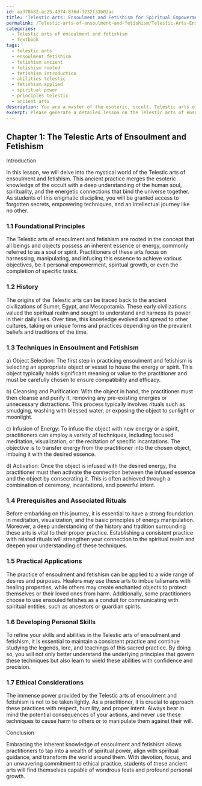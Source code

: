 ```yaml
---
id: aa378b82-ac25-4074-836d-3232f31b02ac
title: 'Telestic Arts: Ensoulment and Fetishism for Spiritual Empowerment'
permalink: /Telestic-arts-of-ensoulment-and-fetishism/Telestic-Arts-Ensoulment-and-Fetishism-for-Spiritual-Empowerment/
categories:
  - Telestic arts of ensoulment and fetishism
  - Textbook
tags:
  - telestic arts
  - ensoulment fetishism
  - fetishism ancient
  - fetishism rooted
  - fetishism introduction
  - abilities telestic
  - fetishism applied
  - spiritual power
  - principles telestic
  - ancient arts
description: You are a master of the esoteric, occult, Telestic arts of ensoulment and fetishism and education, you have written many textbooks on the subject in ways that provide students with rich and deep understanding of the subject. You are being asked to write textbook-like sections on a topic and you do it with full context, explainability, and reliability in accuracy to the true facts of the topic at hand, in a textbook style that a student would easily be able to learn from, in a rich, engaging, and contextual way. Always include relevant context (such as formulas and history), related concepts, and in a way that someone can gain deep insights from.
excerpt: Please generate a detailed lesson on the Telestic arts of ensoulment and fetishism, targeted towards students who are seeking deep knowledge and understanding in the realm of occult practices. Include the foundational principles, history, and techniques in ensoulment and fetishism, along with any prerequisites, associated rituals, and practical applications. Additionally, provide guidance on developing personal skills in these arts and the ethical considerations one must be aware of as a practitioner.
---
```

## Chapter 1: The Telestic Arts of Ensoulment and Fetishism

Introduction

In this lesson, we will delve into the mystical world of the Telestic arts of ensoulment and fetishism. This ancient practice merges the esoteric knowledge of the occult with a deep understanding of the human soul, spirituality, and the energetic connections that bind the universe together. As students of this enigmatic discipline, you will be granted access to forgotten secrets, empowering techniques, and an intellectual journey like no other.

### 1.1 Foundational Principles

The Telestic arts of ensoulment and fetishism are rooted in the concept that all beings and objects possess an inherent essence or energy, commonly referred to as a soul or spirit. Practitioners of these arts focus on harnessing, manipulating, and infusing this essence to achieve various objectives, be it personal empowerment, spiritual growth, or even the completion of specific tasks.

### 1.2 History

The origins of the Telestic arts can be traced back to the ancient civilizations of Sumer, Egypt, and Mesopotamia. These early civilizations valued the spiritual realm and sought to understand and harness its power in their daily lives. Over time, this knowledge evolved and spread to other cultures, taking on unique forms and practices depending on the prevalent beliefs and traditions of the time.

### 1.3 Techniques in Ensoulment and Fetishism

a) Object Selection: The first step in practicing ensoulment and fetishism is selecting an appropriate object or vessel to house the energy or spirit. This object typically holds significant meaning or value to the practitioner and must be carefully chosen to ensure compatibility and efficacy.

b) Cleansing and Purification: With the object in hand, the practitioner must then cleanse and purify it, removing any pre-existing energies or unnecessary distractions. This process typically involves rituals such as smudging, washing with blessed water, or exposing the object to sunlight or moonlight.

c) Infusion of Energy: To infuse the object with new energy or a spirit, practitioners can employ a variety of techniques, including focused meditation, visualization, or the recitation of specific incantations. The objective is to transfer energy from the practitioner into the chosen object, imbuing it with the desired essence.

d) Activation: Once the object is infused with the desired energy, the practitioner must then activate the connection between the infused essence and the object by consecrating it. This is often achieved through a combination of ceremony, incantations, and powerful intent.

### 1.4 Prerequisites and Associated Rituals

Before embarking on this journey, it is essential to have a strong foundation in meditation, visualization, and the basic principles of energy manipulation. Moreover, a deep understanding of the history and tradition surrounding these arts is vital to their proper practice. Establishing a consistent practice with related rituals will strengthen your connection to the spiritual realm and deepen your understanding of these techniques.

### 1.5 Practical Applications

The practice of ensoulment and fetishism can be applied to a wide range of desires and purposes. Healers may use these arts to imbue talismans with healing properties, while others may create enchanted objects to protect themselves or their loved ones from harm. Additionally, some practitioners choose to use ensouled fetishes as a conduit for communicating with spiritual entities, such as ancestors or guardian spirits.

### 1.6 Developing Personal Skills

To refine your skills and abilities in the Telestic arts of ensoulment and fetishism, it is essential to maintain a consistent practice and continue studying the legends, lore, and teachings of this sacred practice. By doing so, you will not only better understand the underlying principles that govern these techniques but also learn to wield these abilities with confidence and precision.

### 1.7 Ethical Considerations

The immense power provided by the Telestic arts of ensoulment and fetishism is not to be taken lightly. As a practitioner, it is crucial to approach these practices with respect, humility, and proper intent. Always bear in mind the potential consequences of your actions, and never use these techniques to cause harm to others or to manipulate them against their will.

Conclusion

Embracing the inherent knowledge of ensoulment and fetishism allows practitioners to tap into a wealth of spiritual power, align with spiritual guidance, and transform the world around them. With devotion, focus, and an unwavering commitment to ethical practice, students of these ancient arts will find themselves capable of wondrous feats and profound personal growth.
